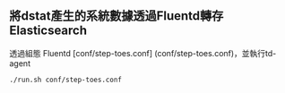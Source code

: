 
## 將dstat產生的系統數據透過Fluentd轉存Elasticsearch

透過組態 Fluentd [conf/step-toes.conf] (conf/step-toes.conf)，並執行td-agent
```shell
./run.sh conf/step-toes.conf
```